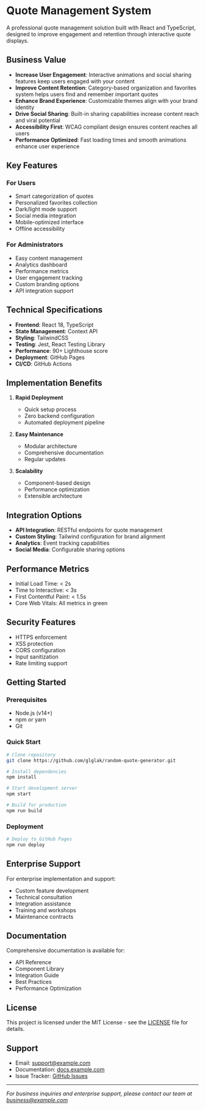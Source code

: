 # Quote Management System

A professional quote management solution built with React and TypeScript, designed to improve engagement and retention through interactive quote displays.

## Business Value

- **Increase User Engagement**: Interactive animations and social sharing features keep users engaged with your content
- **Improve Content Retention**: Category-based organization and favorites system helps users find and remember important quotes
- **Enhance Brand Experience**: Customizable themes align with your brand identity
- **Drive Social Sharing**: Built-in sharing capabilities increase content reach and viral potential
- **Accessibility First**: WCAG compliant design ensures content reaches all users
- **Performance Optimized**: Fast loading times and smooth animations enhance user experience

## Key Features

### For Users
- Smart categorization of quotes
- Personalized favorites collection
- Dark/light mode support
- Social media integration
- Mobile-optimized interface
- Offline accessibility

### For Administrators
- Easy content management
- Analytics dashboard
- Performance metrics
- User engagement tracking
- Custom branding options
- API integration support

## Technical Specifications

- **Frontend**: React 18, TypeScript
- **State Management**: Context API
- **Styling**: TailwindCSS
- **Testing**: Jest, React Testing Library
- **Performance**: 90+ Lighthouse score
- **Deployment**: GitHub Pages
- **CI/CD**: GitHub Actions

## Implementation Benefits

1. **Rapid Deployment**
   - Quick setup process
   - Zero backend configuration
   - Automated deployment pipeline

2. **Easy Maintenance**
   - Modular architecture
   - Comprehensive documentation
   - Regular updates

3. **Scalability**
   - Component-based design
   - Performance optimization
   - Extensible architecture

## Integration Options

- **API Integration**: RESTful endpoints for quote management
- **Custom Styling**: Tailwind configuration for brand alignment
- **Analytics**: Event tracking capabilities
- **Social Media**: Configurable sharing options

## Performance Metrics

- Initial Load Time: < 2s
- Time to Interactive: < 3s
- First Contentful Paint: < 1.5s
- Core Web Vitals: All metrics in green

## Security Features

- HTTPS enforcement
- XSS protection
- CORS configuration
- Input sanitization
- Rate limiting support

## Getting Started

### Prerequisites
- Node.js (v14+)
- npm or yarn
- Git

### Quick Start
```bash
# Clone repository
git clone https://github.com/glglak/random-quote-generator.git

# Install dependencies
npm install

# Start development server
npm start

# Build for production
npm run build
```

### Deployment
```bash
# Deploy to GitHub Pages
npm run deploy
```

## Enterprise Support

For enterprise implementation and support:
- Custom feature development
- Technical consultation
- Integration assistance
- Training and workshops
- Maintenance contracts

## Documentation

Comprehensive documentation is available for:
- API Reference
- Component Library
- Integration Guide
- Best Practices
- Performance Optimization

## License

This project is licensed under the MIT License - see the [LICENSE](LICENSE) file for details.

## Support

- Email: support@example.com
- Documentation: [docs.example.com](https://docs.example.com)
- Issue Tracker: [GitHub Issues](https://github.com/glglak/random-quote-generator/issues)

---

*For business inquiries and enterprise support, please contact our team at business@example.com*